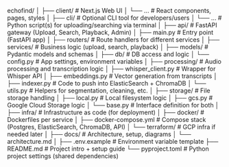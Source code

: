 echofind/
│
├── client/                  # Next.js Web UI
│   └── ...                  # React components, pages, styles
│
├── cli/                     # Optional CLI tool for developers/users
│   └── ...                  # Python script(s) for uploading/searching via terminal
│
├── api/                     # FastAPI gateway (Upload, Search, Playback, Admin)
│   ├── main.py              # Entry point (FastAPI app)
│   ├── routers/             # Route handlers for different services
│   ├── services/            # Business logic (upload, search, playback)
│   ├── models/              # Pydantic models and schemas
│   ├── db/                  # DB access and logic
│   └── config.py            # App settings, environment variables
│
├── processing/              # Audio processing and transcription logic
│   ├── whisper_client.py    # Wrapper for Whisper API
│   ├── embeddings.py        # Vector generation from transcripts
│   ├── indexer.py           # Code to push into ElasticSearch + ChromaDB
│   └── utils.py             # Helpers for segmentation, cleaning, etc.
│
├── storage/                 # File storage handling
│   ├── local.py             # Local filesystem logic
│   ├── gcs.py               # Google Cloud Storage logic
│   └── base.py              # Interface definition for both
│
├── infra/                   # Infrastructure as code (for deployment)
│   ├── docker/              # Dockerfiles per service
│   ├── docker-compose.yml   # Compose stack (Postgres, ElasticSearch, ChromaDB, API)
│   └── terraform/           # GCP infra if needed later
│
├── docs/                    # Architecture, setup, diagrams
│   └── architecture.md
│
├── .env.example             # Environment variable template
├── README.md                # Project intro + setup guide
└── pyproject.toml           # Python project settings (shared dependencies)